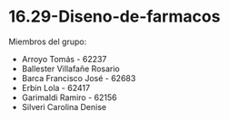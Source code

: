 # 16.29-Diseno-de-farmacos
Miembros del grupo:
- Arroyo Tomás - 62237
- Ballester Villafañe Rosario
- Barca Francisco José - 62683
- Erbin Lola - 62417
- Garimaldi Ramiro - 62156
- Silveri Carolina Denise
